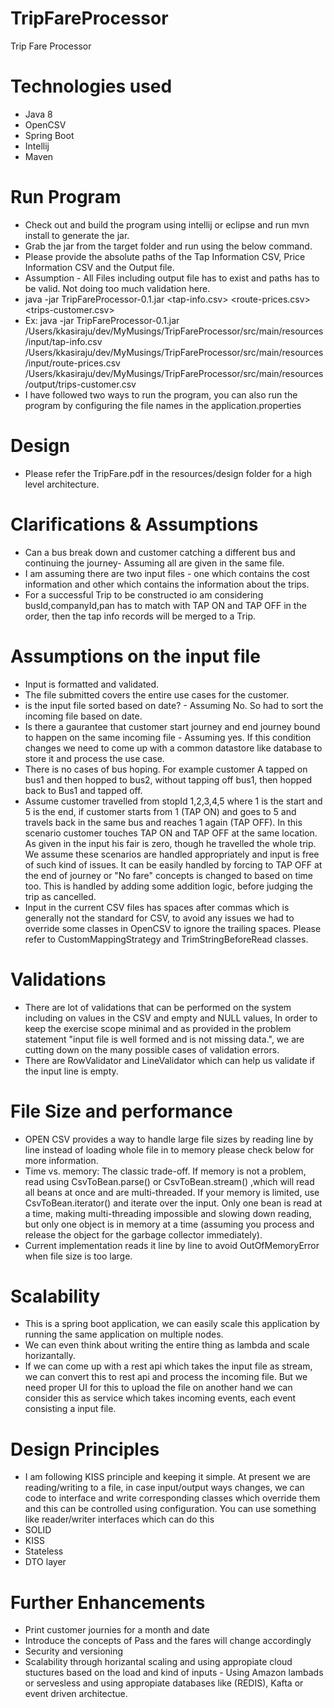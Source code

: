 # TripFareProcessor
Trip Fare Processor

# Technologies used
* Java 8
* OpenCSV
* Spring Boot
* Intellij
* Maven

# Run Program
* Check out and build the program using intellij or eclipse and run mvn install to generate the jar.
* Grab the jar from the target folder and run using the below command.
* Please provide the absolute paths of the Tap Information CSV, Price Information CSV and the Output file.
* Assumption - All Files including output file has to exist and paths has to be valid. Not doing too much validation here.
* java -jar TripFareProcessor-0.1.jar <tap-info.csv> <route-prices.csv> <trips-customer.csv>
* Ex: java -jar TripFareProcessor-0.1.jar /Users/kkasiraju/dev/MyMusings/TripFareProcessor/src/main/resources/input/tap-info.csv /Users/kkasiraju/dev/MyMusings/TripFareProcessor/src/main/resources/input/route-prices.csv /Users/kkasiraju/dev/MyMusings/TripFareProcessor/src/main/resources/output/trips-customer.csv
* I have followed two ways to run the program, you can also run the program by configuring the file names in the application.properties


# Design
* Please refer the TripFare.pdf in the resources/design folder for a high level architecture.
 

# Clarifications & Assumptions
* Can a bus break down and customer catching a different bus and continuing the journey- Assuming all are given in the
 same file.
* I am assuming there are two input files - one which contains the cost information and other which contains the 
  information about the trips.
* For a successful Trip to be constructed io am considering busId,companyId,pan has to match with TAP ON and TAP OFF in 
  the order, then the tap info records will be merged to a Trip.

# Assumptions on the input file
* Input is formatted and validated.
* The file submitted covers the entire use cases for the customer.
* is the input file sorted based on date? - Assuming No. So had to sort the incoming file based on date.
* Is there a gaurantee that customer start journey and end journey bound to happen on the same incoming file - Assuming
  yes. If this condition changes we need to come up with a common datastore like database to store it and process the use
  case.
* There is no cases of bus hoping. For example customer A tapped on bus1 and then hopped to bus2, without tapping off 
  bus1, then hopped back to Bus1 and tapped off.
* Assume customer travelled from stopId 1,2,3,4,5 where 1 is the start and 5 is the end, if customer starts from 
  1 (TAP ON) and goes to 5 and travels back in the same bus and reaches 1 again (TAP OFF). In this scenario customer 
  touches TAP ON and TAP OFF at the same location. As given in the input his fair is zero, though he travelled the whole
  trip. We assume these scenarios are handled appropriately and input is free of such kind of issues. It can be easily 
  handled by forcing to TAP OFF at the end of journey or "No fare" concepts is changed to based on time too. This is
  handled by adding some addition logic, before judging the trip as cancelled.
* Input in the current CSV files has spaces after commas which is generally not the standard for CSV, to avoid any 
  issues we had to override some classes in OpenCSV to ignore the trailing spaces. Please refer to CustomMappingStrategy
  and TrimStringBeforeRead  classes.

# Validations
* There are lot of validations that can be performed on the system including on values in the CSV and empty and NULL
  values, In order to keep the exercise scope minimal and as provided in the problem statement "input file is
  well formed and is not missing data.", we are cutting down on the many possible cases of validation errors.
* There are RowValidator and LineValidator which can help us validate if the input line is empty.

# File Size and performance
* OPEN CSV provides a way to handle large file sizes by reading line by line instead of loading whole file in to memory
  please check below for more information.
* Time vs. memory: The classic trade-off. If memory is not a problem, read using CsvToBean.parse() or CsvToBean.stream()
 ,which will read all beans at once and are multi-threaded. If your memory is limited, use CsvToBean.iterator() and 
 iterate over the input. Only one bean is read at a time, making multi-threading impossible and slowing down reading, 
 but only one object is in memory at a time (assuming you process and release the object for the garbage collector 
 immediately).
* Current implementation reads it line by line to avoid OutOfMemoryError when file size is too large.

# Scalability
* This is a spring boot application, we can easily scale this application by running the same application on multiple 
  nodes.
* We can even think about writing the entire thing as lambda and scale horizantally.
* If we can come up with a rest api which takes the input file as stream, we can convert this 
  to rest api and process the incoming file. But we need proper UI for this to upload the file on another hand we can 
consider this as service which takes incoming events, each event consisting a input file.
 
# Design Principles
* I am following KISS principle and keeping it simple. At present we are reading/writing to a file, in case input/output
 ways changes, we can code to interface and write corresponding classes which override them and this can be controlled 
 using configuration. You can use something like reader/writer interfaces which can do this
* SOLID
* KISS
* Stateless
* DTO layer


# Further Enhancements
* Print customer journies for a month and date
* Introduce the concepts of Pass and the fares will change accordingly
* Security and versioning 
* Scalability through horizantal scaling and using appropiate cloud stuctures based on the load and kind of inputs - Using Amazon lambads or servesless and using appropiate databases like (REDIS), Kafta or event driven architectue. 
